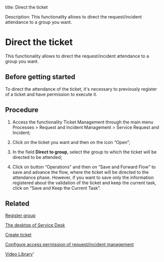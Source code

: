 title: Direct the ticket

Description: This functionality allows to direct the request/incident attendance to a group you want.

# Direct the ticket
This functionality allows to direct the request/incident attendance to a group you want.

Before getting started
--------------------------

To direct the attendance of the ticket, it's necessary to previously register of
a ticket and have permission to execute it.

Procedure
-------------

1.  Access the functionality Ticket Management through the main menu Processes
    \> Request and Incident Management \> Service Request and Incident;

2.  Click on the ticket you want and then on the icon “Open”;

3.  In the field **Direct to group**, select the group to which the ticket will
    be directed to be attended;

4.  Click on button “Operations” and then on “Save and Forward Flow” to save and
    advance the flow, where the ticket will be directed to the attendance phase.
    However, if you want to save only the information registered about the
    validation of the ticket and keep the current task, click on “Save and Keep
    the Current Task”.

Related
------------

[Register group](/en-us/citsmart-platform-9/initial-settings/access-settings/user/register-groups.html)

[The desktop of Service Desk](/en-us/citsmart-platform-9/processes/tickets/use/desktop-of-service-desk.html)

[Create ticket](/en-us/citsmart-platform-9/processes/tickets/use/create-ticket.html)

[Configure access permission of request/incident management](/en-us/citsmart-platform-9/processes/tickets/configuration/access-ticket-management.html)

<i class='fa fa-youtube-play  fa-2x' style='color:#97ce17;vertical-align: middle;'> </i> [Video Library](https://www.youtube.com/playlist?list=PLB5qK2uzf2RNrJnhiXj3dbmgsm9-quhfz)'

<!-- !!! tip "About"

    <b>Product/Version:</b> CITSmart | 9.00 &nbsp;&nbsp;
    <b>Updated:</b>01/03/2021 – Larissa Lourenço

